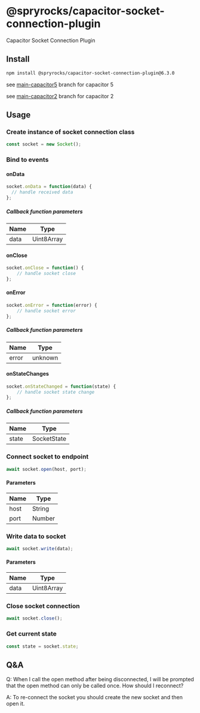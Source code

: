 # @spryrocks/capacitor-socket-connection-plugin

Capacitor Socket Connection Plugin

## Install

```bash
npm install @spryrocks/capacitor-socket-connection-plugin@6.3.0
```

see [main-capacitor5](https://github.com/SpryRocks/capacitor-socket-connection-plugin/tree/main-capacitor5) branch for capacitor 5

see [main-capacitor2](https://github.com/SpryRocks/capacitor-socket-connection-plugin/tree/main-capacitor2) branch for capacitor 2

## Usage

### Create instance of socket connection class

```typescript
const socket = new Socket();
```

### Bind to events

#### onData

```typescript
socket.onData = function(data) {
  // handle received data
};
```

##### Callback function parameters


| Name | Type       |
| ---- | ---------- |
| data | Uint8Array |

#### onClose

```typescript
socket.onClose = function() {
    // handle socket close
};
```

#### onError

```typescript
socket.onError = function(error) {
    // handle socket error
};
```

##### Callback function parameters


| Name  | Type    |
| ----- | ------- |
| error | unknown |

#### onStateChanges

```typescript
socket.onStateChanged = function(state) {
    // handle socket state change
};
```

##### Callback function parameters


| Name  | Type        |
| ----- | ----------- |
| state | SocketState |

### Connect socket to endpoint

```typescript
await socket.open(host, port);
```

#### Parameters


| Name | Type   |
| ---- | ------ |
| host | String |
| port | Number |

### Write data to socket

```typescript
await socket.write(data);
```

#### Parameters


| Name | Type       |
| ---- | ---------- |
| data | Uint8Array |

### Close socket connection

```typescript
await socket.close();
```

### Get current state

```typescript
const state = socket.state;
```

## Q&A

Q: When I call the open method after being disconnected, I will be prompted that the open method can only be called once. How should I reconnect?

A: To re-connect the socket you should create the new socket and then open it.
